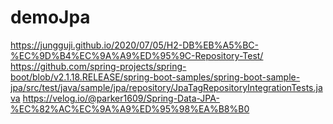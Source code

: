# demoJpa

https://jungguji.github.io/2020/07/05/H2-DB%EB%A5%BC-%EC%9D%B4%EC%9A%A9%ED%95%9C-Repository-Test/
https://github.com/spring-projects/spring-boot/blob/v2.1.18.RELEASE/spring-boot-samples/spring-boot-sample-jpa/src/test/java/sample/jpa/repository/JpaTagRepositoryIntegrationTests.java
https://velog.io/@parker1609/Spring-Data-JPA-%EC%82%AC%EC%9A%A9%ED%95%98%EA%B8%B0
